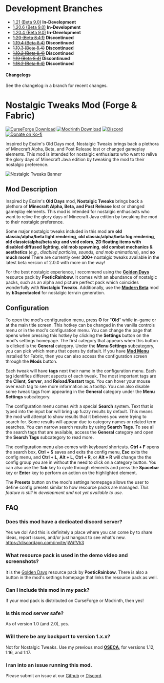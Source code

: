 # Development Branches
- [1.21 (Beta 9.0)](https://github.com/Adrenix/Nostalgic-Tweaks/tree/1.21) **In-Development**
- [1.20.6 (Beta 9.0)](https://github.com/Adrenix/Nostalgic-Tweaks/tree/1.20.6) **In-Development**
- [1.20.4 (Beta 9.0)](https://github.com/Adrenix/Nostalgic-Tweaks/tree/1.20.4) **In-Development**
- ~~[1.20 (Beta 8.4.1)](https://github.com/Adrenix/Nostalgic-Tweaks/tree/1.20)~~ **Discontinued**
- ~~[1.19.4 (Beta 8.4)](https://github.com/Adrenix/Nostalgic-Tweaks/tree/1.19.4)~~ **Discontinued**
- ~~[1.19.3 (Beta 8.4)](https://github.com/Adrenix/Nostalgic-Tweaks/tree/1.19.3)~~ **Discontinued**
- ~~[1.19.2 (Beta 8.4)](https://github.com/Adrenix/Nostalgic-Tweaks/tree/1.19.2-multiplayer)~~ **Discontinued**
- ~~[1.19 (Beta 8.4)](https://github.com/Adrenix/Nostalgic-Tweaks/tree/1.19-multiplayer)~~ **Discontinued**
- ~~[1.18.2 (Beta 8.4)](https://github.com/Adrenix/Nostalgic-Tweaks/tree/1.18.2-multiplayer)~~ **Discontinued**

#### Changelogs
See the changelog in a branch for recent changes.

# Nostalgic Tweaks Mod (Forge & Fabric)
[<img alt="CurseForge Download" src="https://img.shields.io/curseforge/dt/592465?logo=curseforge&label=CurseForge&color=e04e14">](https://www.curseforge.com/minecraft/mc-mods/nostalgic-tweaks)
[<img alt="Modrinth Download" src="https://img.shields.io/modrinth/dt/l1rj36Ob?logo=modrinth&label=Modrinth&color=17b85a">](https://modrinth.com/mod/nostalgic-tweaks)
[<img alt="Discord" src="https://img.shields.io/discord/452988045252100107?logo=discord&label=Discord&color=5865f2">](https://discord.gg/jWdfVh3)
[<img alt="Donate on Ko-fi" src="https://img.shields.io/badge/Donate-Ko--fi-fb6161?logo=kofi">](https://ko-fi.com/adrenix)

Inspired by Exalm's Old Days mod, Nostalgic Tweaks brings back a plethora of Minecraft Alpha, Beta, and Post Release lost or changed gameplay elements. This mod is intended for nostalgic enthusiasts who want to relive the glory days of Minecraft Java edition by tweaking the mod to their nostalgic preference.

![Nostalgic Tweaks Banner](https://i.imgur.com/5NnxQy0.png)

## Mod Description
Inspired by Exalm's **Old Days** mod, **Nostalgic Tweaks** brings back a plethora of **Minecraft Alpha, Beta, and Post Release** lost or changed gameplay elements. This mod is intended for nostalgic enthusiasts who want to relive the glory days of Minecraft Java edition by tweaking the mod to their nostalgic preference.

Some major nostalgic tweaks included in this mod are **old classic/alpha/beta light rendering**, **old classic/alpha/beta fog rendering**, **old classic/alpha/beta sky and void colors**, **2D floating items with disabled diffused lighting**, **old mob spawning**, **old combat mechanics & aesthetics** (_e.g., disabled particles, sounds, and mob animations_), and **so much more**! There are currently over **300+** nostalgic tweaks available in the latest beta version of 2.0.0 with more on the way!

For the best nostalgic experience, I recommend using the **[Golden Days](https://github.com/PoeticRainbow/golden-days/releases)** resource pack by **PoeticRainbow**. It comes with an abundance of nostalgic packs, such as an alpha and picture perfect pack which coincides wonderfully with **Nostalgic Tweaks**. Additionally, use the **[Modern Beta](https://www.curseforge.com/minecraft/mc-mods/modern-beta)** mod by **b3spectacled** for nostalgic terrain generation.
 
## Configuration
To open the mod's configuration menu, press **O** for "**Old**" while in-game or at the main title screen. This hotkey can be changed in the vanilla controls menu or in the mod's configuration menu. You can change the page that opens when pressing this hotkey by clicking the **Settings** button on the mod's settings homepage. The first category that appears when this button is clicked is the **General** category. Under the **Menu Settings** subcategory, you can pick which menu that opens by default. If you have **[Mod Menu](https://modrinth.com/mod/modmenu)** installed for Fabric, then you can also access the configuration screen through the **Mods** button.

Each tweak will have **tags** next their name in the configuration menu. Each tag identifies different aspects of each tweak. The most important tags are the **Client**, **Server**, and **Reload/Restart** tags. You can hover your mouse over each tag to see more information as a tooltip. You can also disable some tweak tags from appearing in the **General** category under the **Menu Settings** subcategory.

The configuration menu comes with a special **Search** system. Text that is typed into the input bar will bring up fuzzy results by default. This means the mod will attempt to show results that it believes you were trying to search for. Some results will appear due to category names or related term searches. You can narrow search results by using **Search Tags**. To see all the search tags that are available, access the **General** category and open the **Search Tags** subcategory to read more.

The configuration menu also comes with keyboard shortcuts. **Ctrl + F** opens the search box, **Ctrl + S** saves and exits the config menu, **Esc** exits the config menu, and **Ctrl + L**, **Alt + L**, **Ctrl + R**, or **Alt + R** will change the the config group you are in without the need to click on a category button. You can also use the **Tab** key to cycle through elements and press the **Spacebar** key or **Enter** key to perform an action on the highlighted element.

The **Presets** button on the mod's settings homepage allows the user to define config presets similar to how resource packs are managed. _This feature is still in development and not yet available to use_.

## FAQ
### Does this mod have a dedicated discord server?
Yes we do! And this is definitely a place where you can come by to share ideas, report issues, and/or just hangout to see what's new.
https://discordapp.com/invite/jWdfVh3

### What resource pack is used in the demo video and screenshots?
It is the [Golden Days](https://github.com/PoeticRainbow/golden-days/releases) resource pack by **PoeticRainbow**. There is also a button in the mod's settings homepage that links the resource pack as well.

### Can I include this mod in my pack?
If your mod pack is distributed on CurseForge or Modrinth, then yes!

### Is this mod server safe?
As of version 1.0 (and 2.0), yes.

### Will there be any backport to version 1.x.x?
Not for Nostalgic Tweaks. Use my previous mod **[OSECA](https://www.curseforge.com/minecraft/mc-mods/old-swing)**, for versions 1.12, 1.16, and 1.17.

### I ran into an issue running this mod.
Please submit an issue at our [Github](https://github.com/Adrenix/Nostalgic-Tweaks/issues) or [Discord](https://discord.gg/jWdfVh3).
